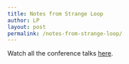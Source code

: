 ```yaml
---
title: Notes from Strange Loop
author: LP
layout: post
permalink: /notes-from-strange-loop/
---
```


Watch all the conference talks [here](https://www.youtube.com/playlist?list=PLcGKfGEEONaCIl5eU53uPBnRJ9rbIH32R).